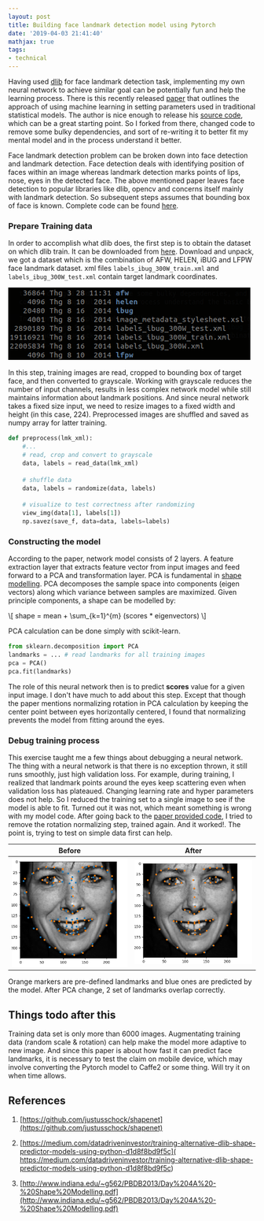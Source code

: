 ```yaml
---
layout: post
title: Building face landmark detection model using Pytorch
date: '2019-04-03 21:41:40'
mathjax: true
tags:
- technical
---
```


Having used [dlib](http://dlib.net/) for face landmark detection task, implementing my own neural network to achieve similar goal can be potentially fun and help the learning process. There is this recently released [paper](https://arxiv.org/abs/1902.03459) that outlines the approach of using machine learning in setting parameters used in traditional statistical models. The author is nice enough to release his [source code](https://github.com/justusschock/shapenet), which can be a great starting point. So I forked from there, changed code to remove some bulky dependencies, and sort of re-writing it to better fit my mental model and in the process understand it better.

Face landmark detection problem can be broken down into face detection and landmark detection. Face detection deals with identifying position of faces within an image whereas landmark detection marks points of lips, nose, eyes in the detected face. The above mentioned paper leaves face detection to popular libraries like dlib, opencv and concerns itself mainly with landmark detection. So subsequent steps assumes that bounding box of face is known. Complete code can be found [here](https://github.com/vuamitom/shapenet/). 

### Prepare Training data 

In order to accomplish what dlib does, the first step is to obtain the dataset on which dlib train. It can be downloaded from [here](http://dlib.net/files/data/ibug_300W_large_face_landmark_dataset.tar.gz). Download and unpack, we got a dataset which is the combination of AFW, HELEN, iBUG and LFPW face landmark dataset. xml files `labels_ibug_300W_train.xml` and `labels_ibug_300W_test.xml` contain target landmark coordinates. 

![](/content/images/dlib_dset.png)

In this step, training images are read, cropped to bounding box of target face, and then converted to grayscale. Working with grayscale reduces the number of input channels, results in less complex network model while still maintains information about landmark positions. And since neural network takes a fixed size input, we need to resize images to a fixed width and height (in this case, 224). Preprocessed images are shuffled and saved as numpy array for latter training. 

```python
def preprocess(lmk_xml):
    #...
    # read, crop and convert to grayscale
    data, labels = read_data(lmk_xml)

    # shuffle data
    data, labels = randomize(data, labels)   

    # visualize to test correctness after randomizing
    view_img(data[1], labels[1])
	np.savez(save_f, data=data, labels=labels)
```

### Constructing the model

According to the paper, network model consists of 2 layers. A feature extraction layer that extracts feature vector from input images and feed forward to a PCA and transformation layer. PCA is fundamental in [shape modelling](https://www.futurelearn.com/courses/statistical-shape-modelling/0/steps/16876). PCA decomposes the sample space into components (eigen vectors) along which variance between samples are maximized. Given principle components, a shape can be modelled by:

\\[ shape = mean + \sum_{k=1}^{m} (scores * eigenvectors) \\]

PCA calculation can be done simply with scikit-learn.

```python
from sklearn.decomposition import PCA
landmarks = ... # read landmarks for all training images
pca = PCA()
pca.fit(landmarks)
```
The role of this neural network then is to predict **scores** value for a given input image. I don't have much to add about this step. Except that though the paper mentions normalizing rotation in PCA calculation by keeping the center point between eyes horizontally centered, I found that normalizing prevents the model from fitting around the eyes. 

### Debug training process

This exercise taught me a few things about debugging a neural network. The thing with a neural network is that there is no exception thrown, it still runs smoothly, just high validation loss. For example, during training, I realized that landmark points around the eyes keep scattering even when validation loss has plateaued. Changing learning rate and hyper parameters does not help. So I reduced the training set to a single image to see if the model is able to fit. Turned out it was not, which meant something is wrong with my model code. After going back to the [paper provided code](https://github.com/justusschock/shapenet), I tried to remove the rotation normalizing step, trained again. And it worked!. The point is, trying to test on simple data first can help. 

|  Before  | After |
| --- | --- | 
| ![landmarks scatter around eyes](/content/images/fail_lm.png) | ![correct landmarks](/content/images/cor_lm.png) |

Orange markers are pre-defined landmarks and blue ones are predicted by the model. After PCA change, 2 set of landmarks overlap correctly.

## Things todo after this

Training data set is only more than 6000 images. Augmentating training data (random scale & rotation) can help make the model more adaptive to new image. And since this paper is about how fast it can predict face landmarks, it is necessary to test the claim on mobile device, which may involve converting the Pytorch model to Caffe2 or some thing. Will try it on when time allows. 

## References

1. [https://github.com/justusschock/shapenet](https://github.com/justusschock/shapenet)
2. [https://medium.com/datadriveninvestor/training-alternative-dlib-shape-predictor-models-using-python-d1d8f8bd9f5c](
https://medium.com/datadriveninvestor/training-alternative-dlib-shape-predictor-models-using-python-d1d8f8bd9f5c)

3. [http://www.indiana.edu/~g562/PBDB2013/Day%204A%20-%20Shape%20Modelling.pdf](http://www.indiana.edu/~g562/PBDB2013/Day%204A%20-%20Shape%20Modelling.pdf)

